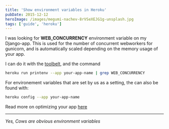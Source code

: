 ```yaml
---
title: 'Show environment variables in Heroku'
pubDate: 2015-12-12
heroImage: /images/megumi-nachev-8rVSeXEJG1g-unsplash.jpg
tags: ['guide', 'heroku']
---
```


I was looking for **WEB_CONCURRENCY** environment variable on my Django-app. This is used for the number of concurrent webworkers for gunicorn, and is automatically scaled depending on the memory usage of your app.

I can do it with the [toolbelt](https://toolbelt.heroku.com/), and the command

```bash
heroku run printenv --app your-app-name | grep WEB_CONCURRENCY
```

For environement variables that are set by us as a setting, the can also be found
with:

```bash
heroku config --app your-app-name
```

Read more on optimizing your app [here](https://devcenter.heroku.com/articles/optimizing-dyno-usage)

---

_Yes, Cows are obvious environment variables_
